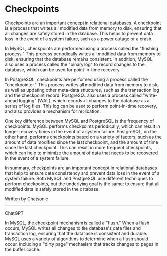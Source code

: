 # Checkpoints

Checkpoints are an important concept in relational databases. A checkpoint is a process that writes all modified data from memory to disk, ensuring that all changes are safely stored in the database. This helps to prevent data loss in the event of a system failure, such as a power outage or a crash.

In MySQL, checkpoints are performed using a process called the "flushing process." This process periodically writes all modified data from memory to disk, ensuring that the database remains consistent. In addition, MySQL also uses a process called the "binary log" to record changes to the database, which can be used for point-in-time recovery.

In PostgreSQL, checkpoints are performed using a process called the "checkpointer." This process writes all modified data from memory to disk, as well as updating other meta-data structures, such as the transaction log and the checkpoint record. PostgreSQL also uses a process called "write-ahead logging" (WAL), which records all changes to the database as a series of log files. This log can be used to perform point-in-time recovery, and also provides a mechanism for replication.

One key difference between MySQL and PostgreSQL is the frequency of checkpoints. MySQL performs checkpoints periodically, which can result in longer recovery times in the event of a system failure. PostgreSQL, on the other hand, performs checkpoints based on a variety of factors, such as the amount of data modified since the last checkpoint, and the amount of time since the last checkpoint. This can result in more frequent checkpoints, which can help to minimize the amount of data that needs to be recovered in the event of a system failure.

In summary, checkpoints are an important concept in relational databases that help to ensure data consistency and prevent data loss in the event of a system failure. Both MySQL and PostgreSQL use different techniques to perform checkpoints, but the underlying goal is the same: to ensure that all modified data is safely stored in the database.

Written by Chatsonic

---

ChatGPT

In MySQL, the checkpoint mechanism is called a "flush." When a flush occurs, MySQL writes all changes to the database's data files and transaction log, ensuring that the database is consistent and durable. MySQL uses a variety of algorithms to determine when a flush should occur, including a "dirty page" mechanism that tracks changes to pages in the buffer cache.
